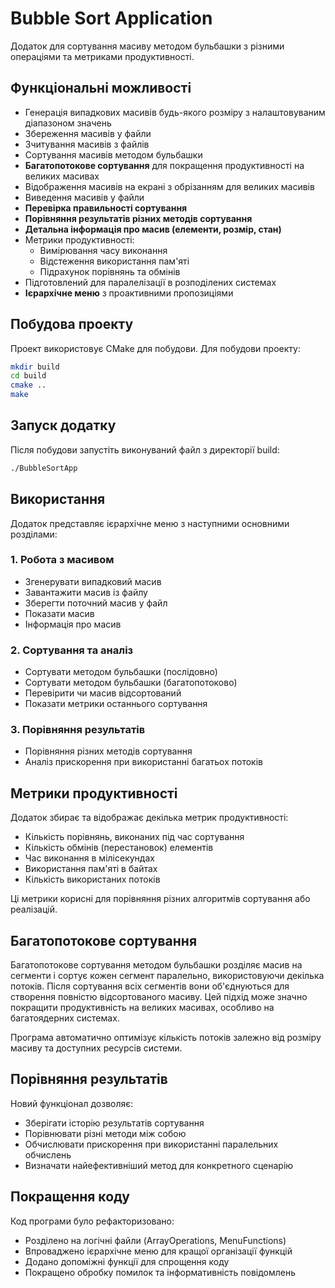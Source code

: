 # Bubble Sort Application

Додаток для сортування масиву методом бульбашки з різними операціями та метриками продуктивності.

## Функціональні можливості

- Генерація випадкових масивів будь-якого розміру з налаштовуваним діапазоном значень
- Збереження масивів у файли
- Зчитування масивів з файлів
- Сортування масивів методом бульбашки
- **Багатопотокове сортування** для покращення продуктивності на великих масивах
- Відображення масивів на екрані з обрізанням для великих масивів
- Виведення масивів у файли
- **Перевірка правильності сортування**
- **Порівняння результатів різних методів сортування**
- **Детальна інформація про масив (елементи, розмір, стан)**
- Метрики продуктивності:
  - Вимірювання часу виконання
  - Відстеження використання пам'яті
  - Підрахунок порівнянь та обмінів
- Підготовлений для паралелізації в розподілених системах
- **Ієрархічне меню** з проактивними пропозиціями

## Побудова проекту

Проект використовує CMake для побудови. Для побудови проекту:

```bash
mkdir build
cd build
cmake ..
make
```

## Запуск додатку

Після побудови запустіть виконуваний файл з директорії build:

```bash
./BubbleSortApp
```

## Використання

Додаток представляє ієрархічне меню з наступними основними розділами:

### 1. Робота з масивом

- Згенерувати випадковий масив
- Завантажити масив із файлу
- Зберегти поточний масив у файл
- Показати масив
- Інформація про масив

### 2. Сортування та аналіз

- Сортувати методом бульбашки (послідовно)
- Сортувати методом бульбашки (багатопотоково)
- Перевірити чи масив відсортований
- Показати метрики останнього сортування

### 3. Порівняння результатів

- Порівняння різних методів сортування
- Аналіз прискорення при використанні багатьох потоків

## Метрики продуктивності

Додаток збирає та відображає декілька метрик продуктивності:

- Кількість порівнянь, виконаних під час сортування
- Кількість обмінів (перестановок) елементів
- Час виконання в мілісекундах
- Використання пам'яті в байтах
- Кількість використаних потоків

Ці метрики корисні для порівняння різних алгоритмів сортування або реалізацій.

## Багатопотокове сортування

Багатопотокове сортування методом бульбашки розділяє масив на сегменти і сортує кожен сегмент паралельно, використовуючи декілька потоків. Після сортування всіх сегментів вони об'єднуються для створення повністю відсортованого масиву. Цей підхід може значно покращити продуктивність на великих масивах, особливо на багатоядерних системах.

Програма автоматично оптимізує кількість потоків залежно від розміру масиву та доступних ресурсів системи.

## Порівняння результатів

Новий функціонал дозволяє:

- Зберігати історію результатів сортування
- Порівнювати різні методи між собою
- Обчислювати прискорення при використанні паралельних обчислень
- Визначати найефективніший метод для конкретного сценарію

## Покращення коду

Код програми було рефакторизовано:

- Розділено на логічні файли (ArrayOperations, MenuFunctions)
- Впроваджено ієрархічне меню для кращої організації функцій
- Додано допоміжні функції для спрощення коду
- Покращено обробку помилок та інформативність повідомлень
